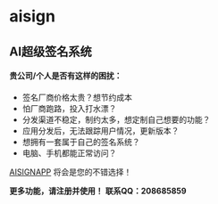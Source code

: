 # aisign


## AI超级签名系统

#### 贵公司/个人是否有这样的困扰：
- 签名厂商价格太贵？想节约成本
- 怕厂商跑路，投入打水漂？
- 分发渠道不稳定，制约太多，想定制自己想要的功能？
- 应用分发后，无法跟踪用户情况，更新版本？
- 想拥有一套属于自己的签名系统？
- 电脑、手机都能正常访问？

[AISIGNAPP](http://www.aisignapp.com) 将会是您的不错选择！


**更多功能，请注册并使用！**
**联系QQ：208685859**
